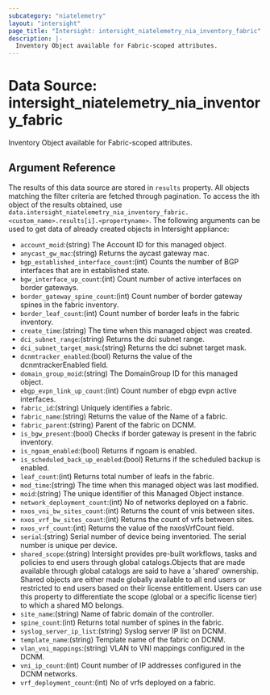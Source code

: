 ```yaml
---
subcategory: "niatelemetry"
layout: "intersight"
page_title: "Intersight: intersight_niatelemetry_nia_inventory_fabric"
description: |-
  Inventory Object available for Fabric-scoped attributes.
---
```


# Data Source: intersight_niatelemetry_nia_inventory_fabric
Inventory Object available for Fabric-scoped attributes.
## Argument Reference
The results of this data source are stored in `results` property.
All objects matching the filter criteria are fetched through pagination.
To access the ith object of the results obtained, use `data.intersight_niatelemetry_nia_inventory_fabric.<custom_name>.results[i].<propertyname>`.
The following arguments can be used to get data of already created objects in Intersight appliance:
* `account_moid`:(string) The Account ID for this managed object. 
* `anycast_gw_mac`:(string) Returns the aycast gateway mac. 
* `bgp_established_interface_count`:(int) Counts the number of BGP interfaces that are in established state. 
* `bgw_interface_up_count`:(int) Count number of active interfaces on border gateways. 
* `border_gateway_spine_count`:(int) Count number of border gateway spines in the fabric inventory. 
* `border_leaf_count`:(int) Count number of border leafs in the fabric inventory. 
* `create_time`:(string) The time when this managed object was created. 
* `dci_subnet_range`:(string) Returns the dci subnet range. 
* `dci_subnet_target_mask`:(string) Returns the dci subnet target mask. 
* `dcnmtracker_enabled`:(bool) Returns the value of the dcnmtrackerEnabled field. 
* `domain_group_moid`:(string) The DomainGroup ID for this managed object. 
* `ebgp_evpn_link_up_count`:(int) Count number of ebgp evpn active interfaces. 
* `fabric_id`:(string) Uniquely identifies a fabric. 
* `fabric_name`:(string) Returns the value of the Name of a fabric. 
* `fabric_parent`:(string) Parent of the fabric on DCNM. 
* `is_bgw_present`:(bool) Checks if border gateway is present in the fabric inventory. 
* `is_ngoam_enabled`:(bool) Returns if ngoam is enabled. 
* `is_scheduled_back_up_enabled`:(bool) Returns if the scheduled backup is enabled. 
* `leaf_count`:(int) Returns total number of leafs in the fabric. 
* `mod_time`:(string) The time when this managed object was last modified. 
* `moid`:(string) The unique identifier of this Managed Object instance. 
* `network_deployment_count`:(int) No of networks deployed on a fabric. 
* `nxos_vni_bw_sites_count`:(int) Returns the count of vnis between sites. 
* `nxos_vrf_bw_sites_count`:(int) Returns the count of vrfs between sites. 
* `nxos_vrf_count`:(int) Returns the value of the nxosVrfCount field. 
* `serial`:(string) Serial number of device being inventoried. The serial number is unique per device. 
* `shared_scope`:(string) Intersight provides pre-built workflows, tasks and policies to end users through global catalogs.Objects that are made available through global catalogs are said to have a 'shared' ownership. Shared objects are either made globally available to all end users or restricted to end users based on their license entitlement. Users can use this property to differentiate the scope (global or a specific license tier) to which a shared MO belongs. 
* `site_name`:(string) Name of fabric domain of the controller. 
* `spine_count`:(int) Returns total number of spines in the fabric. 
* `syslog_server_ip_list`:(string) Syslog server IP list on DCNM. 
* `template_name`:(string) Template name of the fabric on DCNM. 
* `vlan_vni_mappings`:(string) VLAN to VNI mappings configured in the DCNM. 
* `vni_ip_count`:(int) Count number of IP addresses configured in the DCNM networks. 
* `vrf_deployment_count`:(int) No of vrfs deployed on a fabric. 
 
